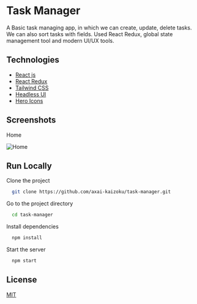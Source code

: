 # Task Manager

A Basic task managing app, in which we can create, update, delete tasks. We can also sort tasks with fields. Used React Redux, global state management tool and modern UI/UX tools.

## Technologies

- [React js](https://react.dev)
- [React Redux](https://react-redux.js.org/)
- [Tailwind CSS](https://tailwindcss.com/)
- [Headless UI](https://headlessui.com/)
- [Hero Icons](https://heroicons.com/)

## Screenshots

Home

![Home](/demo-images/book-my-space-main.png)

## Run Locally

Clone the project

```bash
  git clone https://github.com/axai-kaizoku/task-manager.git
```

Go to the project directory

```bash
  cd task-manager
```

Install dependencies

```bash
  npm install
```

Start the server

```bash
  npm start
```

## License

[MIT](https://choosealicense.com/licenses/mit/)
